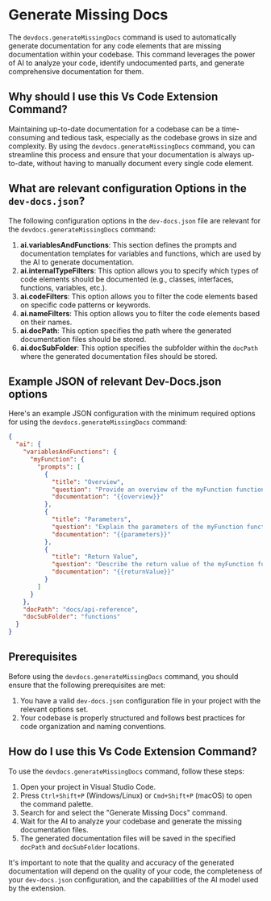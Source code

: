 
  
  # **Generate Missing Docs**

The `devdocs.generateMissingDocs` command is used to automatically generate documentation for any code elements that are missing documentation within your codebase. This command leverages the power of AI to analyze your code, identify undocumented parts, and generate comprehensive documentation for them.

## Why should I use this Vs Code Extension Command?

Maintaining up-to-date documentation for a codebase can be a time-consuming and tedious task, especially as the codebase grows in size and complexity. By using the `devdocs.generateMissingDocs` command, you can streamline this process and ensure that your documentation is always up-to-date, without having to manually document every single code element.

## What are relevant configuration Options in the `dev-docs.json`?

The following configuration options in the `dev-docs.json` file are relevant for the `devdocs.generateMissingDocs` command:

1. **ai.variablesAndFunctions**: This section defines the prompts and documentation templates for variables and functions, which are used by the AI to generate documentation.
2. **ai.internalTypeFilters**: This option allows you to specify which types of code elements should be documented (e.g., classes, interfaces, functions, variables, etc.).
3. **ai.codeFilters**: This option allows you to filter the code elements based on specific code patterns or keywords.
4. **ai.nameFilters**: This option allows you to filter the code elements based on their names.
5. **ai.docPath**: This option specifies the path where the generated documentation files should be stored.
6. **ai.docSubFolder**: This option specifies the subfolder within the `docPath` where the generated documentation files should be stored.

## Example JSON of relevant Dev-Docs.json options

Here's an example JSON configuration with the minimum required options for using the `devdocs.generateMissingDocs` command:

```json
{
  "ai": {
    "variablesAndFunctions": {
      "myFunction": {
        "prompts": [
          {
            "title": "Overview",
            "question": "Provide an overview of the myFunction function",
            "documentation": "{{overview}}"
          },
          {
            "title": "Parameters",
            "question": "Explain the parameters of the myFunction function",
            "documentation": "{{parameters}}"
          },
          {
            "title": "Return Value",
            "question": "Describe the return value of the myFunction function",
            "documentation": "{{returnValue}}"
          }
        ]
      }
    },
    "docPath": "docs/api-reference",
    "docSubFolder": "functions"
  }
}
```

## Prerequisites

Before using the `devdocs.generateMissingDocs` command, you should ensure that the following prerequisites are met:

1. You have a valid `dev-docs.json` configuration file in your project with the relevant options set.
2. Your codebase is properly structured and follows best practices for code organization and naming conventions.

## How do I use this Vs Code Extension Command?

To use the `devdocs.generateMissingDocs` command, follow these steps:

1. Open your project in Visual Studio Code.
2. Press `Ctrl+Shift+P` (Windows/Linux) or `Cmd+Shift+P` (macOS) to open the command palette.
3. Search for and select the "Generate Missing Docs" command.
4. Wait for the AI to analyze your codebase and generate the missing documentation files.
5. The generated documentation files will be saved in the specified `docPath` and `docSubFolder` locations.

It's important to note that the quality and accuracy of the generated documentation will depend on the quality of your code, the completeness of your `dev-docs.json` configuration, and the capabilities of the AI model used by the extension.
  
  